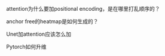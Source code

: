 attention为什么要加positional encoding，是在哪里打乱顺序的？

anchor free的heatmap是如何生成的？

Unet加attention应该怎么加

Pytorch如何升维

